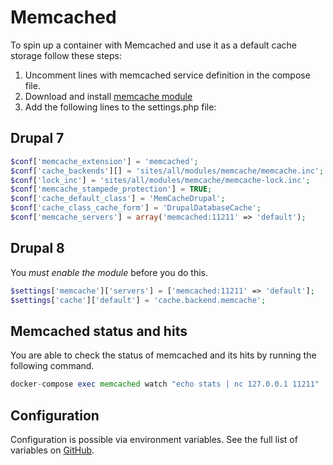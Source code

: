 # Memcached

To spin up a container with Memcached and use it as a default cache storage follow these steps:

1. Uncomment lines with memcached service definition in the compose file.
2. Download and install [memcache module](https://www.drupal.org/project/memcache)
3. Add the following lines to the settings.php file:

## Drupal 7

```php
$conf['memcache_extension'] = 'memcached';
$conf['cache_backends'][] = 'sites/all/modules/memcache/memcache.inc';
$conf['lock_inc'] = 'sites/all/modules/memcache/memcache-lock.inc';
$conf['memcache_stampede_protection'] = TRUE;
$conf['cache_default_class'] = 'MemCacheDrupal';
$conf['cache_class_cache_form'] = 'DrupalDatabaseCache';
$conf['memcache_servers'] = array('memcached:11211' => 'default');
```
## Drupal 8

You _must enable the module_ before you do this. 
```php 
$settings['memcache']['servers'] = ['memcached:11211' => 'default'];
$settings['cache']['default'] = 'cache.backend.memcache';
```

## Memcached status and hits

You are able to check the status of memcached and its hits by running the following command.
```php
docker-compose exec memcached watch "echo stats | nc 127.0.0.1 11211"
```

## Configuration

Configuration is possible via environment variables. See the full list of variables on [GitHub](https://github.com/wodby/memcached).
